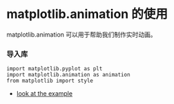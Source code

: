 # matplotlib.animation 的使用

matplotlib.animation 可以用于帮助我们制作实时动画。


### 导入库

    import matplotlib.pyplot as plt
    import matplotlib.animation as animation
    from matplotlib import style


- [look at the example](https://github.com/OneStepAndTwoSteps/Data_Analysis_notes/blob/master/%E5%8F%AF%E8%A7%86%E5%8C%96%E5%B7%A5%E5%85%B7/Seaborn%E5%92%8CMatplotlib/%E5%8A%A8%E6%80%81%E5%8F%AF%E8%A7%86%E5%8C%96/animation_example.ipynb)





